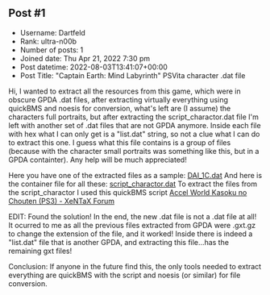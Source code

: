 ## Post #1
- Username: Dartfeld
- Rank: ultra-n00b
- Number of posts: 1
- Joined date: Thu Apr 21, 2022 7:30 pm
- Post datetime: 2022-08-03T13:41:07+00:00
- Post Title: "Captain Earth: Mind Labyrinth" PSVita character .dat file

Hi, I wanted to extract all the resources from this game, which were in obscure GPDA .dat files, after extracting virtually everything using quickBMS and noesis for conversion, what's left are (I assume) the characters full portraits, but after extracting the script_charactor.dat file  I'm left with another set of .dat files that are not GPDA anymore. Inside each file with hex what I can only get is a "list.dat" string, so not a clue what I can do to extract this one. I guess what this file contains is a group of files (because with the character small portraits was something like this, but in a GPDA containter). Any help will be much appreciated!

Here you have one of the extracted files as a sample:
[DAI_1C.dat](https://mega.nz/file/atxUiQ4T#HgiYQkLowCaCzHB7EPKxtj_v1Gel1kX7ArdNs45uebo)
And here is the container file for all these:
[script_charactor.dat](https://mega.nz/file/jgADiJKI#pTPObW07WlrbmXFIy7krQE7K9xh_yIZIhsaOur7hveI)
To extract the files from the script_charactor I used this quickBMS script
[Accel World Kasoku no Chouten (PS3) - XeNTaX Forum](https://forum.xentax.com/viewtopic.php?t=10195)

EDIT: Found the solution! In the end, the new .dat file is not a .dat file at all! It ocurred to me as all the previous files extracted from GPDA were .gxt.gz to change the extension of the file, and it worked! Inside there is indeed a "list.dat" file that is another GPDA, and extracting this file...has the remaining gxt files! 

Conclusion: If anyone in the future find this, the only tools needed to extract everything are quickBMS with the script and noesis (or similar) for file conversion.
